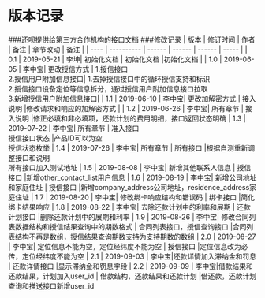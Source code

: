 # 版本记录
###还呗提供给第三方合作机构的接口文档
###修改记录
| 版本 | 修订时间 | 作者 | 备注 | 章节改动 | 备注 | 
| ---- | ---------- | ------ | ------ | ------ | ----- |
| 0.1   | 2019-05-21 | 李坤| 初始化文档 | 初始化文档 |初始化文档 | 
| 1.0   | 2019-06-05 | 李中宝| 更改授信方式 | 1.授信接口<br>2.授信用户附加信息接口| 1.去掉授信接口中的循环授信支持和标识<br>2.授信接口设备定位等信息拆分，通过授信用户附加信息接口拉取<br>3.新增授信用户附加信息接口| 
| 1.1   | 2019-06-10 | 李中宝| 更改加解密方式 | 接入说明 |修改请求和响应的加解密方式 | 
| 1.2   | 2019-06-26 | 李中宝| 所有章节 | 接入说明 |修正必填和非必填项，还款计划的费用明细，接口返回状态明确
| 1.3   | 2019-07-22 | 李中宝| 所有章节 | 准入接口<br>授信接口状态 |产品ID可以为空<br>授信状态枚举
| 1.4   | 2019-07-26 | 李中宝| 所有章节 | 所有接口 |根据自测重新调整接口和说明<br>所有接口加入测试地址
| 1.5  | 2019-08-08 | 李中宝| 新增其他联系人信息 | 授信接口 |新增other_contact_list用户信息
| 1.6  | 2019-08-19 | 李中宝| 新增公司地址和家庭住址 | 授信接口 |新增company_address公司地址，residence_address家庭住址
| 1.7  | 2019-08-20 | 李中宝| 修改绑卡响应结构和错误码 | 绑卡接口 |简化绑卡结果响应
| 1.8  | 2019-08-22 | 李中宝| 去除还款计划中的利率和展期 | 还款计划接口 |删除还款计划中的展期和利率
| 1.9  | 2019-08-26 | 李中宝| 修改合同列表数据结构和授信结果查询中的期数格式 | 合同列表接口，授信查询接口 |合同列表结构不再是数组，授信结果查询期数支持为支持期数的数组
| 2.0  | 2019-08-27 | 李中宝| 定位信息不能为空，定位经纬度不能为空 | 授信接口 |定位信息改为必传，定位经纬度不能为空
| 2.1  | 2019-09-03 | 李中宝|还款详情加入滞纳金和罚息 | 还款详情接口 |显示滞纳金和罚息字段
| 2.2  | 2019-09-09 | 李中宝|借款结果和还款结果，计划加入user_id | 借款结构，还款结果和还款计划 |借还款，还款计划查询和推送接口新增user_id
